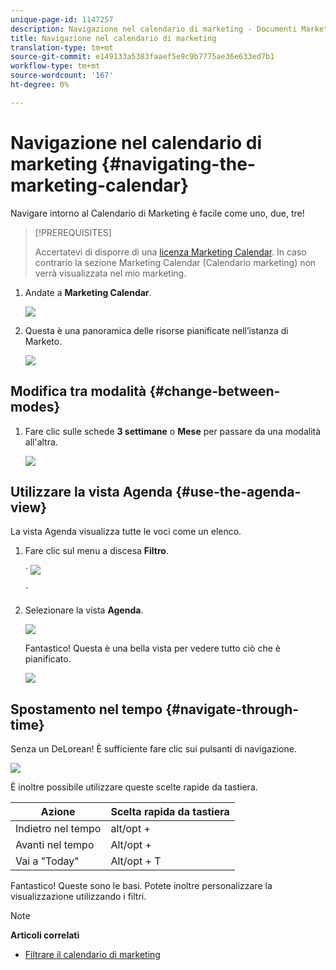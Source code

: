 ```yaml
---
unique-page-id: 1147257
description: Navigazione nel calendario di marketing - Documenti Marketo - Documentazione prodotto
title: Navigazione nel calendario di marketing
translation-type: tm+mt
source-git-commit: e149133a5383faaef5e9c9b7775ae36e633ed7b1
workflow-type: tm+mt
source-wordcount: '167'
ht-degree: 0%

---
```



# Navigazione nel calendario di marketing {#navigating-the-marketing-calendar}

Navigare intorno al Calendario di Marketing è facile come uno, due, tre!

>[!PREREQUISITES]
>
>Accertatevi di disporre di una [licenza Marketing Calendar](issue-revoke-a-marketing-calendar-license.md). In caso contrario la sezione Marketing Calendar (Calendario marketing) non verrà visualizzata nel mio marketing.

1. Andate a **Marketing Calendar**.

   ![](assets/2017-05-10-15-30-47.png)

1. Questa è una panoramica delle risorse pianificate nell’istanza di Marketo.

   ![](assets/image2014-9-15-16-3a44-3a22.png)

## Modifica tra modalità {#change-between-modes}

1. Fare clic sulle schede **3 settimane** o **Mese** per passare da una modalità all&#39;altra.

   ![](assets/image2014-9-15-16-3a46-3a16.png)

## Utilizzare la vista Agenda {#use-the-agenda-view}

La vista Agenda visualizza tutte le voci come un elenco.

1. Fare clic sul menu a discesa **Filtro**.

   ` ![](assets/image2014-9-26-10-3a29-3a6.png)

   `

1. Selezionare la vista **Agenda**.

   ![](assets/image2014-9-26-10-3a29-3a36.png)

   Fantastico! Questa è una bella vista per vedere tutto ciò che è pianificato.

   ![](assets/image2014-9-26-10-3a30-3a9.png)

## Spostamento nel tempo {#navigate-through-time}

Senza un DeLorean! È sufficiente fare clic sui pulsanti di navigazione.

![](assets/image2014-9-26-10-3a31-3a25.png)

È inoltre possibile utilizzare queste scelte rapide da tastiera.

| Azione | Scelta rapida da tastiera |
|---|---|
| Indietro nel tempo | alt/opt + |
| Avanti nel tempo | Alt/opt + |
| Vai a &quot;Today&quot; | Alt/opt + T |

Fantastico! Queste sono le basi. Potete inoltre personalizzare la visualizzazione utilizzando i filtri.

>[!NOTE]
>
>**Articoli correlati**
>
>* [Filtrare il calendario di marketing](../../../../product-docs/core-marketo-concepts/marketing-calendar/working-with-the-calendar/filtering-the-marketing-calendar.md)


